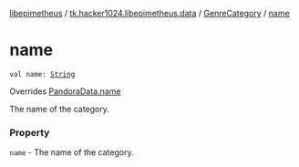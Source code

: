 [libepimetheus](../../index.md) / [tk.hacker1024.libepimetheus.data](../index.md) / [GenreCategory](index.md) / [name](./name.md)

# name

`val name: `[`String`](https://kotlinlang.org/api/latest/jvm/stdlib/kotlin/-string/index.html)

Overrides [PandoraData.name](../-pandora-data/name.md)

The name of the category.

### Property

`name` - The name of the category.